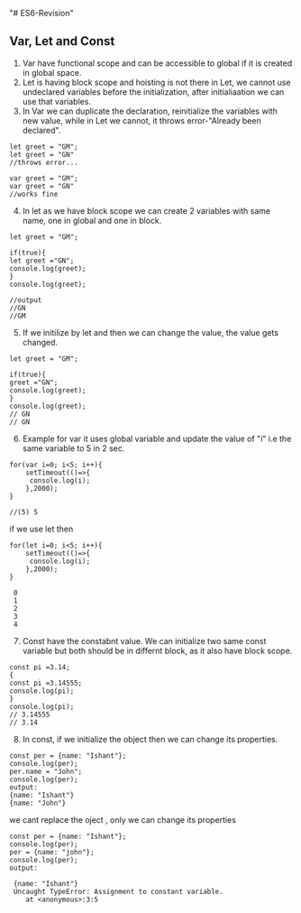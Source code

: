"# ES6-Revision" 

## Var, Let and Const 
1. Var have functional scope and can be accessible to global if it is created in global space.
2. Let is having block scope and hoisting is not there in Let, we cannot use undeclared variables before the initialization, after initialiaation we can use that variables.
3. In Var we can duplicate the declaration, reinitialize the variables with new value, while in Let we cannot, it throws error-"Already been declared".
```
let greet = "GM";
let greet = "GN"
//throws error...

var greet = "GM";
var greet = "GN"
//works fine
```

4. In let as we have block scope we can create 2 variables with same name, one in global and one in block.

```
let greet = "GM";

if(true){
let greet ="GN";
console.log(greet);
}
console.log(greet);

//output
//GN
//GM
```
5. If we initilize by let and then we can change the value, the value gets changed.
```
let greet = "GM";

if(true){
greet ="GN";
console.log(greet);
}
console.log(greet);
// GN
// GN
```
6. Example
for var it uses global variable and update the value of "i" i.e the same variable to 5 in 2 sec.
```
for(var i=0; i<5; i++){
	setTimeout(()=>{
     console.log(i);
    },2000);
}

//(5) 5
```
if we use let then
```
for(let i=0; i<5; i++){
	setTimeout(()=>{
     console.log(i);
    },2000);
}

 0
 1
 2
 3
 4
```
7. Const have the constabnt value. We can initialize two same const variable but both should be in differnt block, as it also have block scope.
```
const pi =3.14;
{
const pi =3.14555;
console.log(pi);
}
console.log(pi);
// 3.14555
// 3.14
```
8. In const, if we initialize the object then we can change its properties.
```
const per = {name: "Ishant"};
console.log(per);
per.name = "John";
console.log(per);
output:
{name: "Ishant"}
{name: "John"}
```
we cant replace the oject , only we can change its properties
```
const per = {name: "Ishant"};
console.log(per);
per = {name: "john"};
console.log(per);
output:

 {name: "Ishant"}
 Uncaught TypeError: Assignment to constant variable.
    at <anonymous>:3:5
 ```
